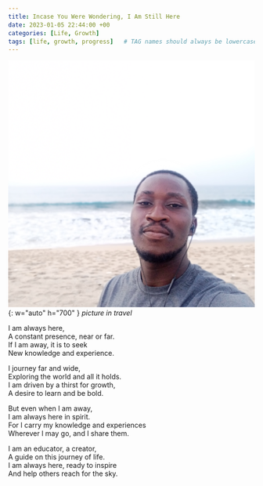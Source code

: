 ```yaml
---
title: Incase You Were Wondering, I Am Still Here
date: 2023-01-05 22:44:00 +00
categories: [Life, Growth]
tags: [life, growth, progress]   # TAG names should always be lowercase
---
```


![travel-far](/assets/img/travel-far.jpg){: w="auto" h="700" }
_picture in travel_


I am always here,  
A constant presence, near or far.  
If I am away, it is to seek  
New knowledge and experience. 

I journey far and wide,  
Exploring the world and all it holds.  
I am driven by a thirst for growth,  
A desire to learn and be bold. 

But even when I am away,  
I am always here in spirit.  
For I carry my knowledge and experiences  
Wherever I may go, and I share them. 

I am an educator, a creator,  
A guide on this journey of life.  
I am always here, ready to inspire  
And help others reach for the sky.